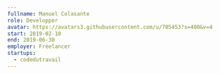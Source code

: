 ```yaml
---
fullname: Manuel Colasante
role: Developper
avatar: https://avatars3.githubusercontent.com/u/705453?s=400&v=4
start: 2019-02-18
end: 2019-06-30
employer: Freelancer
startups:
  - codedutravail
---
```

